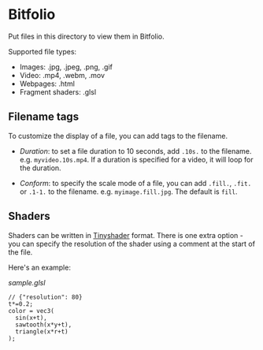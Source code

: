 Bitfolio
========

Put files in this directory to view them in Bitfolio.

Supported file types:

- Images: .jpg, .jpeg, .png, .gif
- Video: .mp4, .webm, .mov
- Webpages: .html
- Fragment shaders: .glsl

Filename tags
-------------

To customize the display of a file, you can add tags to the filename.

- *Duration*: to set a file duration to 10 seconds, add `.10s.` to the
  filename. e.g. `myvideo.10s.mp4`. If a duration is specified for a video, 
  it will loop for the duration.

- *Conform*: to specify the scale mode of a file, you can add `.fill.`, 
  `.fit.` or `.1-1.` to the filename. e.g. `myimage.fill.jpg`. The 
  default is `fill`.

Shaders
-------

Shaders can be written in [Tinyshader] format. There is one extra option - you 
can specify the resolution of the shader using a comment at the start of the 
file.

Here's an example:

*sample.glsl*
```
// {"resolution": 80}
t*=0.2;
color = vec3(
  sin(x+t),
  sawtooth(x*y+t),
  triangle(x*r+t)
);
```

[Tinyshader]: https://tinyshader.com
